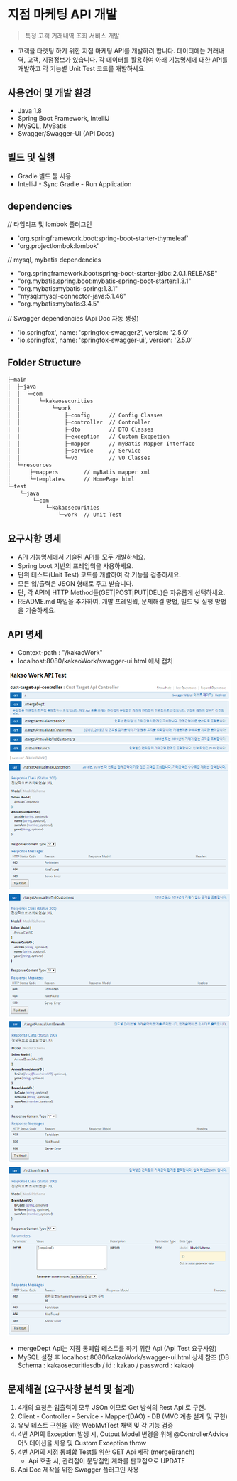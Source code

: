 # 지점 마케팅 API 개발
> 특정 고객 거래내역 조회 서비스 개발
* 고객을 타겟팅 하기 위한 지점 마케팅 API를 개발하려 합니다. 데이터에는 거래내역, 고객, 지점정보가 있습니다. 각 데이터를 활용하여 아래 기능명세에 대한 API를 개발하고 각 기능별 Unit Test 코드를 개발하세요. 


## 사용언어 및 개발 환경 
- Java 1.8
- Spring Boot Framework, IntelliJ 
- MySQL, MyBatis 
- Swagger/Swagger-UI (API Docs)


## 빌드 및 실행
- Gradle 빌드 툴 사용
- IntelliJ - Sync Gradle - Run Application 

## dependencies
// 타임리프 및 lombok 플러그인
- 'org.springframework.boot:spring-boot-starter-thymeleaf'
- 'org.projectlombok:lombok'

// mysql, mybatis dependencies
- "org.springframework.boot:spring-boot-starter-jdbc:2.0.1.RELEASE"
- "org.mybatis.spring.boot:mybatis-spring-boot-starter:1.3.1"
- "org.mybatis:mybatis-spring:1.3.1"
- "mysql:mysql-connector-java:5.1.46"
- "org.mybatis:mybatis:3.4.5"

// Swagger dependencies (Api Doc 자동 생성)
- 'io.springfox', name: 'springfox-swagger2', version: '2.5.0'
- 'io.springfox', name: 'springfox-swagger-ui', version: '2.5.0'


## Folder Structure
```
├─main
│  ├─java
│  │  └─com
│  │      └─kakaosecurities
│  │          └─work
│  │              ├─config      // Config Classes
│  │              ├─controller  // Controller  
│  │              ├─dto         // DTO Classes
│  │              ├─exception   // Custom Excpetion
│  │              ├─mapper      // myBatis Mapper Interface
│  │              ├─service     // Service
│  │              └─vo          // VO Classes
│  └─resources
│      ├─mappers        // myBatis mapper xml
│      └─templates      // HomePage html
└─test
    └─java
        └─com
            └─kakaosecurities
                └─work  // Unit Test
```


## 요구사항 명세
*	API 기능명세에서 기술된 API를 모두 개발하세요.
*	Spring boot 기반의 프레임웍을 사용하세요.
*	단위 테스트(Unit Test) 코드를 개발하여 각 기능을 검증하세요.
*	모든 입/출력은 JSON 형태로 주고 받습니다.
*	단, 각 API에 HTTP Method들(GET|POST|PUT|DEL)은 자유롭게 선택하세요.
*	README.md 파일을 추가하여, 개발 프레임웍, 문제해결 방법, 빌드 및 실행 방법을 기술하세요.


## API 명세
- Context-path : "/kakaoWork"
- localhost:8080/kakaoWork/swagger-ui.html  에서 캡처

![GetApiSummary](./image/1.PNG)
![GetApi1](./image/api1.PNG)
![GetApi2](./image/api2.PNG)
![GetApi3](./image/api3.PNG)
![GetApi4](./image/api4.PNG)

- mergeDept Api는 지점 통폐합 테스트를 하기 위한 Api (Api Test 요구사항)
- MySQL 설정 후 localhost:8080/kakaoWork/swagger-ui.html 상세 참조
    (DB Schema : kakaosecuritiesdb / id : kakao / password : kakao)


## 문제해결 (요구사항 분석 및 설계)
1. 4개의 요청은 입출력이 모두 JSOn 이므로 Get 방식의 Rest Api 로 구현.
2. Client - Controller - Service - Mapper(DAO) - DB (MVC 계층 설계 및 구현)
3. 유닛 테스트 구현을 위한 WebMvtTest 채택 및 각 기능 검증
4. 4번 API의 Exception 발생 시, Output Model 변경을 위해 @ControllerAdvice 어노테이션을 사용 및 Custom Exception throw
4. 4번 API의 지점 통폐합 Test를 위한 GET Api 제작 (mergeBranch) 
    - Api 호출 시, 관리점이 분당점인 계좌를 판교점으로 UPDATE
5. Api Doc 제작을 위한 Swagger 플러그인 사용

